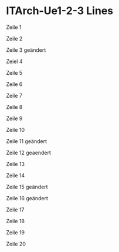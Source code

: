 # ITArch-Ue1-2-3 Lines
Zeile 1

Zeile 2 

Zeile 3 geändert

Zeiel 4 

Zeile 5

Zeile 6

Zeile 7 

Zeile 8 

Zeile 9 

Zeile 10 

Zeile 11 geändert

Zeile 12 geaendert

Zeile 13 

Zeile 14

Zeile 15 geändert

Zeile 16 geändert

Zeile 17

Zeile 18

Zeile 19

Zeile 20
